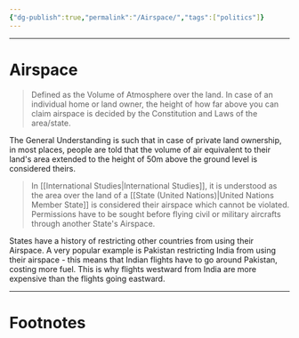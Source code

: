 ```yaml
---
{"dg-publish":true,"permalink":"/Airspace/","tags":["politics"]}
---
```



---
# Airspace
> Defined as the Volume of Atmosphere over the land. 
> In case of an individual home or land owner, the height of how far above you can claim airspace is decided by the Constitution and Laws of the area/state.

The General Understanding is such that in case of private land ownership, in most places, people are told that the volume of air equivalent to their land's area extended to the height of 50m above the ground level is considered theirs.

> In [[International Studies\|International Studies]], it is understood as the area over the land of a [[State (United Nations)\|United Nations Member State]] is considered their airspace which cannot be violated. Permissions have to be sought before flying civil or military aircrafts through another State's Airspace.

States have a history of restricting other countries from using their Airspace. A very popular example is Pakistan restricting India from using their airspace - this means that Indian flights have to go around Pakistan, costing more fuel. This is why flights westward from India are more expensive than the flights going eastward. 


---
# Footnotes